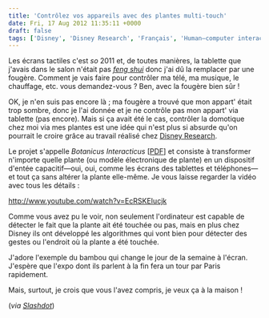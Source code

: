 ```yaml
---
title: 'Contrôlez vos appareils avec des plantes multi-touch'
date: Fri, 17 Aug 2012 11:35:11 +0000
draft: false
tags: ['Disney', 'Disney Research', 'Français', 'Human–computer interaction', 'Technology', 'Vidéo']
---
```


Les écrans tactiles c'est _so_ 2011 et, de toutes manières, la tablette que j'avais dans le salon n'était pas _[feng shui](http://fr.wikipedia.org/wiki/Feng_shui)_ donc j'ai dû la remplacer par une fougère. Comment je vais faire pour contrôler ma télé, ma musique, le chauffage, etc. vous demandez-vous ? Ben, avec la fougère bien sûr !

OK, je n'en suis pas encore là ; ma fougère a trouvé que mon appart' était trop sombre, donc je l'ai donnée et je ne contrôle pas mon appart' via tablette (pas encore). Mais si ça avait été le cas, contrôler la domotique chez moi via mes plantes est une idée qui n'est plus si absurde qu'on pourrait le croire grâce au travail réalisé chez [Disney Research](http://www.disneyresearch.com).

Le projet s'appelle _Botanicus Interacticus_ \[[PDF](http://www.disneyresearch.com/research/projects/etech-botanicus-interacticus-poupyrev.pdf)\] et consiste à transformer n'importe quelle plante (ou modèle électronique de plante) en un dispositif d'entée capacitif—oui, oui, comme les écrans des tablettes et téléphones—et tout ça sans altérer la plante elle-même. Je vous laisse regarder la vidéo avec tous les détails :

http://www.youtube.com/watch?v=EcRSKEIucjk

Comme vous avez pu le voir, non seulement l'ordinateur est capable de détecter le fait que la plante ait été touchée ou pas, mais en plus chez Disney ils ont développé les algorithmes qui vont bien pour détecter des gestes ou l'endroit où la plante a été touchée.

J'adore l'exemple du bambou qui change le jour de la semaine à l'écran. J'espère que l'expo dont ils parlent à la fin fera un tour par Paris rapidement.

Mais, surtout, je crois que vous l'avez compris, je veux ça à la maison !

(_via [Slashdot](http://science.slashdot.org/story/12/08/13/1243248/disney-turns-plants-into-multi-touch-sensors)_)